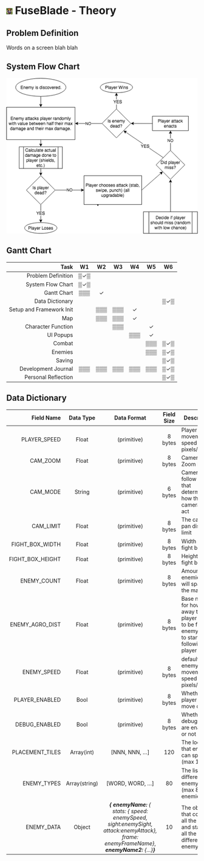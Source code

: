 # ![](images/fb.png) FuseBlade - Theory

## Problem Definition

Words on a screen blah blah

## System Flow Chart

![](images/flow.png)

## Gantt Chart

| Task                     | W1| W2| W3| W4| W5| W6|
| --:                      |:-:|:-:|:-:|:-:|:-:|:-:|
| Problem Definition       |▒✓▒|   |   |   |   |   |
| System Flow Chart        |▒✓▒|   |   |   |   |   |
| Gantt Chart              |▒▒▒| ✓ |   |   |   |   |
| Data Dictionary          |   |   |   |   |   |▒✓▒|
| Setup and Framework Init |   |▒▒▒|▒▒▒| ✓ |   |   |
| Map                      |   |▒▒▒|▒▒▒| ✓ |   |   |
| Character Function       |   |   |▒▒▒|   | ✓ |   |
| UI Popups                |   |   |   |▒▒▒| ✓ |   |
| Combat                   |   |   |   |   |▒▒▒|▒✓▒|
| Enemies                  |   |   |   |   |▒▒▒|▒✓▒|
| Saving                   |   |   |   |   |   |▒✓▒|
| Development Journal      |▒▒▒|▒▒▒|▒▒▒|▒▒▒|▒▒▒|▒✓▒|
| Personal Reflection      |   |   |   |   |   |▒✓▒|

## Data Dictionary

| Field Name | Data Type | Data Format | Field Size | Description | Example |
| --:       | :-:       | :-:         | :-:        | ---         | :--     |
| PLAYER\_SPEED | Float | (primitive) | 8 bytes | Player movement speed in pixels/second | 20 |
| CAM\_ZOOM | Float | (primitive) | 8 bytes | Camera Zoom Level | 5 |
| CAM\_MODE | String | (primitive) | 6 bytes | Camera follow type that determines how the camera will act | &quot;smooth&quot; |
| CAM\_LIMIT | Float | (primitive) | 8 bytes | The camera pan distance limit | 100 |
| FIGHT\_BOX\_WIDTH | Float | (primitive) | 8 bytes | Width of the fight box UI | 100 |
| FIGHT\_BOX\_HEIGHT | Float | (primitive) | 8 bytes | Height of the fight box UI | 70 |
| ENEMY\_COUNT | Float | (primitive) | 8 bytes | Amount of enemies that will spawn on the map | 100 |
| ENEMY\_AGRO\_DIST | Float | (primitive) | 8 bytes | Base number for how far away the player needs to be from an enemy for it to start following the player | 5 |
| ENEMY\_SPEED | Float | (primitive) | 8 bytes | default enemy movement speed in pixels/second | 10 |
| PLAYER\_ENABLED | Bool | (primitive) | 8 bytes | Whether the player can move or not | True |
| DEBUG\_ENABLED | Bool | (primitive) | 8 bytes | Whether the debug tools are enabled or not | False |
| PLACEMENT\_TILES | Array(int) | [NNN, NNN, …] | 120 | The locations that enemies can spawn (max 15 tiles) | [123, 123, 321] |
| ENEMY\_TYPES | Array(string) | [WORD, WORD, …] | 80 | The list of different enemy types (max 8 enemies) | [&quot;funny&quot;, &quot;words&quot;, &quot;here&quot;] |
| ENEMY\_DATA | Object | ___{ enemyName:___ _{ stats: { speed: enemySpeed, sight:enemySight, attack:enemyAttack}, frame: enemyFrameName}_, ___enemyName2:___ _{...}____}___ | 10 | The object that contains all the data and stats of all the different enemy types | {"Skeleton": stats:{speed:10, sight:5, attack:5}, frame: "skeleton"} |